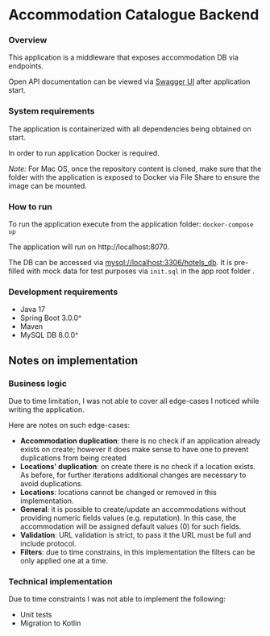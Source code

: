 # Accommodation Catalogue Backend
### Overview
This application is a middleware that exposes accommodation DB via endpoints.

Open API documentation can be viewed via [Swagger UI](http://localhost:8070/swagger-ui/index.html)
after application start.

### System requirements
The application is containerized with all dependencies being obtained on start.

In order to run application Docker is required.

_Note:_ For Mac OS, once the repository content is cloned, make sure that the folder with the application
is exposed to Docker via File Share to ensure the image can be mounted.

### How to run
To run the application execute from the application folder: ```docker-compose up```

The application will run on http://localhost:8070.

The DB can be accessed via [mysql://localhost:3306/hotels_db](mysql://localhost:3306/hotels_db).
It is pre-filled with mock data for test purposes via `init.sql` in the app root folder . 

### Development requirements
- Java 17
- Spring Boot 3.0.0^
- Maven
- MySQL DB 8.0.0^

## Notes on implementation
### Business logic
Due to time limitation, I was not able to cover all edge-cases I noticed while writing the application. 

Here are notes on such edge-cases:
- **Accommodation duplication**: there is no check if an application already exists on create; however it does make sense 
to have one to prevent duplications from being created
- **Locations' duplication**: on create there is no check if a location exists. As before, for further iterations additional changes 
are necessary to avoid duplications. 
- **Locations**: locations cannot be changed or removed in this implementation.
- **General**: it is possible to create/update an accommodations without providing numeric fields values (e.g. reputation). 
In this case, the accommodation will be assigned default values (0) for such fields. 
- **Validation**: URL validation is strict, to pass it the URL must be full and include protocol. 
- **Filters**: due to time constrains, in this implementation the filters can be only applied one at a time.

### Technical implementation
Due to time constraints I was not able to implement the following:
- Unit tests
- Migration to Kotlin